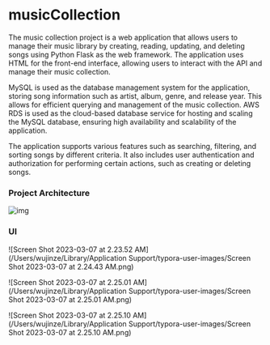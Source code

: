 # musicCollection



The music collection project is a web application that allows users to manage their music library by creating, reading, updating, and deleting songs using Python Flask as the web framework. The application uses HTML for the front-end interface, allowing users to interact with the API and manage their music collection.

MySQL is used as the database management system for the application, storing song information such as artist, album, genre, and release year. This allows for efficient querying and management of the music collection. AWS RDS is used as the cloud-based database service for hosting and scaling the MySQL database, ensuring high availability and scalability of the application.

The application supports various features such as searching, filtering, and sorting songs by different criteria. It also includes user authentication and authorization for performing certain actions, such as creating or deleting songs.



### Project Architecture

![img](https://lh4.googleusercontent.com/1Tl2Q6L70A3b9vWafwx8lV6Tid90iRMMuHYASKruGXZ_Eu5K0L1a0yRkrX3Uf9l8iW6aiSlderEACxMCm1naXjXCComAGceN7HQcu881SW5i3JIqkWzkqxzJ5PpzD1aYnCm3SCmdMV3L0FT9KZiUT6CLew=s2048)

### UI

![Screen Shot 2023-03-07 at 2.23.52 AM](/Users/wujinze/Library/Application Support/typora-user-images/Screen Shot 2023-03-07 at 2.24.43 AM.png)

![Screen Shot 2023-03-07 at 2.25.01 AM](/Users/wujinze/Library/Application Support/typora-user-images/Screen Shot 2023-03-07 at 2.25.01 AM.png)

![Screen Shot 2023-03-07 at 2.25.10 AM](/Users/wujinze/Library/Application Support/typora-user-images/Screen Shot 2023-03-07 at 2.25.10 AM.png)

